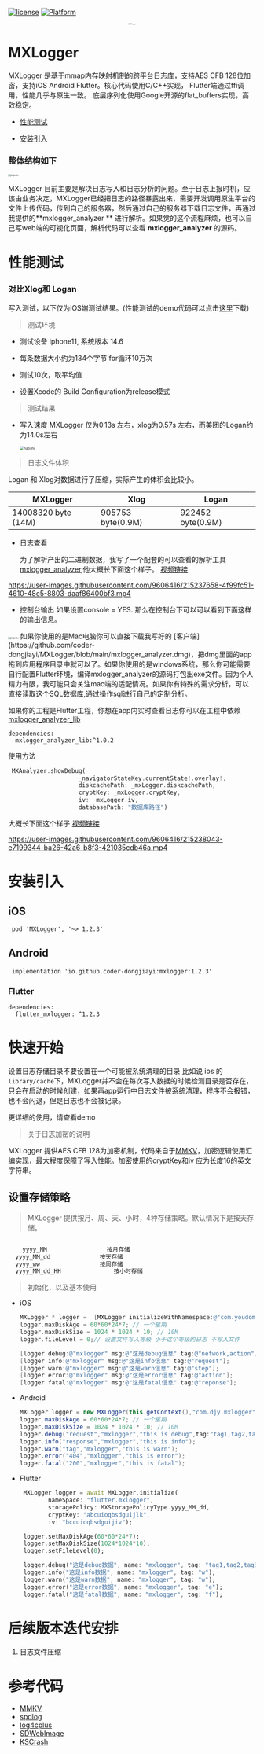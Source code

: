 [![license](https://img.shields.io/badge/license-BSD_3-brightgreen.svg?style=flat)](https://github.com/coder-dongjiayi/MXLogger/blob/main/LICENSE.TXT)    [![Platform](https://img.shields.io/badge/Platform-%20iOS%20%7C%20Android%20%7C%20Flutter-brightgreen.svg)](https://github.com/coder-dongjiayi/MXLogger)

<p align="center" >
<img src="./icon/logo_400.png" alt="MXLogger"  title="MXLogger" style="zoom:20%;" />
</p>

# MXLogger

MXLogger 是基于mmap内存映射机制的跨平台日志库，支持AES CFB 128位加密，支持iOS Android Flutter。核心代码使用C/C++实现， Flutter端通过ffi调用，性能几乎与原生一致。 底层序列化使用Google开源的flat_buffers实现，高效稳定。

<!--ts-->

* [性能测试](#性能测试)

* [安装引入](#安装引入)

  

<!--te-->


### 整体结构如下

<img src="./icon/jiegoutu.jpg" alt="jiegoutu" style="zoom:30%;" />

MXLogger 目前主要是解决日志写入和日志分析的问题。至于日志上报时机，应该由业务决定，MXLogger已经把日志的路径暴露出来，需要开发调用原生平台的文件上传代码，传到自己的服务器，然后通过自己的服务器下载日志文件，再通过我提供的**mxlogger_analyzer ** 进行解析。如果觉的这个流程麻烦，也可以自己写web端的可视化页面，解析代码可以查看 **mxlogger_analyzer** 的源码。



# 性能测试 

### 对比Xlog和 Logan

写入测试，以下仅为iOS端测试结果。(性能测试的demo代码可以点击[这里](./性能测试demo.zip)下载)

> 测试环境

* 测试设备 iphone11, 系统版本 14.6

* 每条数据大小约为134个字节 for循环10万次

* 测试10次，取平均值

* 设置Xcode的 Build Configuration为release模式

> 测试结果

* 写入速度  MXLogger 仅为0.13s 左右，xlog为0.57s 左右，而美团的Logan约为14.0s左右

  <img src="./icon/haoshi.jpg" alt="haoshi" style="zoom:50%;" />

  


> 日志文件体积

Logan 和 Xlog对数据进行了压缩，实际产生的体积会比较小。

MXLogger | Xlog | Logan
----      | --- | ---
14008320 byte (14M) | 905753 byte(0.9M) | 922452 byte(0.9M) 

* 日志查看

   为了解析产出的二进制数据，我写了一个配套的可以查看的解析工具[mxlogger_analyzer](./mxlogger_analyzer.dmg),他大概长下面这个样子。
   [视频链接](https://user-images.githubusercontent.com/9606416/215237658-4f99fc51-4610-48c5-8803-daaf86400bf3.mp4)

https://user-images.githubusercontent.com/9606416/215237658-4f99fc51-4610-48c5-8803-daaf86400bf3.mp4

* 控制台输出
如果设置console = YES. 那么在控制台下可以可以看到下面这样的输出信息。
 <img src="./icon/20230210103021.jpg" alt="jiegoutu" style="zoom:30%;" />
如果你使用的是Mac电脑你可以直接下载我写好的 [客户端](https://github.com/coder-dongjiayi/MXLogger/blob/main/mxlogger_analyzer.dmg)，把dmg里面的app拖到应用程序目录中就可以了。如果你使用的是windows系统，那么你可能需要自行配置Flutter环境，编译mxlogger_analyzer的源码打包出exe文件。因为个人精力有限，我可能只会关注mac端的适配情况。如果你有特殊的需求分析，可以直接读取这个SQL数据库,通过操作sql进行自己的定制分析。

 如果你的工程是Flutter工程，你想在app内实时查看日志你可以在工程中依赖[mxlogger_analyzer_lib](https://pub.flutter-io.cn/packages/mxlogger_analyzer_lib)
 ```
 dependencies:
   mxlogger_analyzer_lib:^1.0.2
 ```
使用方法
  ```dart
   MXAnalyzer.showDebug(
                      _navigatorStateKey.currentState!.overlay!,
                      diskcachePath: _mxLogger.diskcachePath,
                      cryptKey: _mxLogger.cryptKey,
                      iv: _mxLogger.iv,
                      databasePath: "数据库路径")
  ```
 大概长下面这个样子 [视频链接](https://user-images.githubusercontent.com/9606416/215238043-e7199344-ba26-42a6-b8f3-421035cdb46a.mp4)


https://user-images.githubusercontent.com/9606416/215238043-e7199344-ba26-42a6-b8f3-421035cdb46a.mp4



# 安装引入

## iOS

``` pod 'MXLogger', '~> 1.2.3'```

## Android

``` implementation 'io.github.coder-dongjiayi:mxlogger:1.2.3'```

### Flutter

```
dependencies:
  flutter_mxlogger: ^1.2.3
```



# 快速开始

设置日志存储目录不要设置在一个可能被系统清理的目录 比如说 ios 的```library/cache```下，MXLogger并不会在每次写入数据的时候检测目录是否存在，只会在启动的时候创建，如果再app运行中日志文件被系统清理，程序不会报错，也不会闪退，但是日志也不会被记录。

更详细的使用，请查看demo

> 关于日志加密的说明

 MXLogger 提供AES CFB 128为加密机制，代码来自于[MMKV](https://github.com/Tencent/MMKV/tree/master/Core/aes)，加密逻辑使用汇编实现，最大程度保障了写入性能。加密使用的cryptKey和iv 应为长度16的英文字符串。





## 设置存储策略

> MXLogger 提供按月、周、天、小时，4种存储策略。默认情况下是按天存储。

```objective-c

	yyyy_MM                 按月存储
  yyyy_MM_dd              按天存储
  yyyy_ww                 按周存储
  yyyy_MM_dd_HH     		  按小时存储
```

> 初始化，以及基本使用

* iOS

  ```objective-c
  MXLogger * logger =  [MXLogger initializeWithNamespace:@"com.youdomain.logger.space",storagePolicy:MXStoragePolicyYYYYMMDD];
  logger.maxDiskAge = 60*60*24*7; // 一个星期
  logger.maxDiskSize = 1024 * 1024 * 10; // 10M
  logger.fileLevel = 0;// 设置文件写入等级 小于这个等级的日志 不写入文件
  
  [logger debug:@"mxlogger" msg:@"这是debug信息" tag:@"network,action"]; //多个tag可以使用,分割
  [logger info:@"mxlogger" msg:@"这是info信息" tag:@"request"];
  [logger warn:@"mxlogger" msg:@"这是warn信息" tag:@"step"];
  [logger error:@"mxlogger" msg:@"这是error信息" tag:@"action"];
  [logger fatal:@"mxlogger" msg:@"这是fatal信息" tag:@"reponse"];
  ```


* Android

  ```java
  MXLogger logger = new MXLogger(this.getContext(),"com.djy.mxlogger");
  logger.maxDiskAge = 60*60*24*7; // 一个星期
  logger.maxDiskSize = 1024 * 1024 * 10; // 10M
  logger.debug("request","mxlogger","this is debug",tag:"tag1,tag2,tag3");
  logger.info("response","mxlogger","this is info");
  logger.warn("tag","mxlogger","this is warn");
  logger.error("404","mxlogger","this is error");
  logger.fatal("200","mxlogger","this is fatal");
  ```

  

* Flutter

  ```dart
   MXLogger logger = await MXLogger.initialize(
          nameSpace: "flutter.mxlogger",
          storagePolicy: MXStoragePolicyType.yyyy_MM_dd,
          cryptKey: "abcuioqbsdguijlk",
          iv: "bccuioqbsdguijiv");
  
   logger.setMaxDiskAge(60*60*24*7);
   logger.setMaxDiskSize(1024*1024*10);
   logger.setFileLevel(0);
  
   logger.debug("这是debug数据", name: "mxlogger", tag: "tag1,tag2,tag3");
   logger.info("这是info数据", name: "mxlogger", tag: "w");
   logger.warn("这是warn数据", name: "mxlogger", tag: "w");
   logger.error("这是error数据", name: "mxlogger", tag: "e");
   logger.fatal("这是fatal数据", name: "mxlogger", tag: "f");
  
  ```
  





# 后续版本迭代安排

1. 日志文件压缩 


# 参考代码

* [MMKV](https://github.com/Tencent/MMKV)
* [spdlog](https://github.com/gabime/spdlog)
* [log4cplus](https://github.com/log4cplus/log4cplus)
* [SDWebImage](https://github.com/SDWebImage/SDWebImage)
* [KSCrash](https://github.com/kstenerud/KSCrash)

   

   





